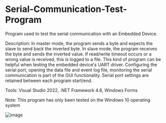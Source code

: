 # Serial-Communication-Test-Program
Program used to test the serial communication with an Embedded Device.

Description: In master mode, the program sends a byte and expects the slave to send back the inverted byte.
In slave mode, the program receives the byte and sends the inverted value. If read/write timeout occurs or 
a wrong value is received, this is logged to a file. This kind of program can be helpful when testing the 
embedded device's UART driver. Configuring the serial port, opening the data file and event log file, 
monitoring the serial communication is part of the GUI functionality. Serial port settings are retained
between each program start/end.

Tools: Visual Studio 2022, .NET Framework 4.8, Windows Forms

Note: This program has only been tested on the Windows 10 operating system

![image](https://user-images.githubusercontent.com/70747761/155663977-79dc3267-1852-40cd-9766-cce19ed6c1f8.png)
